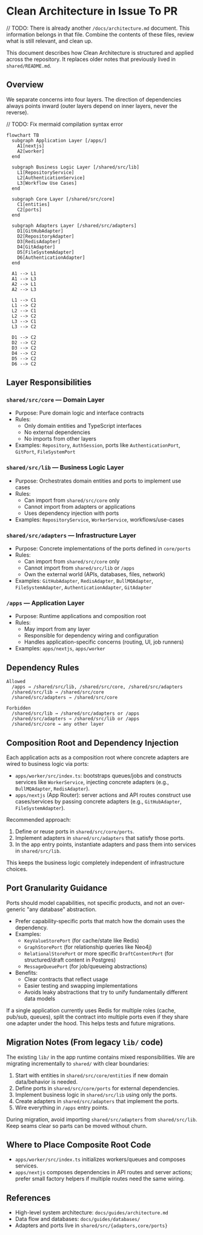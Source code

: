 # Clean Architecture in Issue To PR

// TODO: There is already another `/docs/architecture.md` document. This information belongs in that file. Combine the contents of these files, review what is still relevant, and clean up.

This document describes how Clean Architecture is structured and applied across the repository. It replaces older notes that previously lived in `shared/README.md`.

## Overview

We separate concerns into four layers. The direction of dependencies always points inward (outer layers depend on inner layers, never the reverse).

// TODO: Fix mermaid compilation syntax error

```mermaid
flowchart TB
  subgraph Application Layer [/apps/]
    A1[nextjs]
    A2[worker]
  end

  subgraph Business Logic Layer [/shared/src/lib]
    L1[RepositoryService]
    L2[AuthenticationService]
    L3[Workflow Use Cases]
  end

  subgraph Core Layer [/shared/src/core]
    C1[entities]
    C2[ports]
  end

  subgraph Adapters Layer [/shared/src/adapters]
    D1[GitHubAdapter]
    D2[RepositoryAdapter]
    D3[RedisAdapter]
    D4[GitAdapter]
    D5[FileSystemAdapter]
    D6[AuthenticationAdapter]
  end

  A1 --> L1
  A1 --> L3
  A2 --> L1
  A2 --> L3

  L1 --> C1
  L1 --> C2
  L2 --> C1
  L2 --> C2
  L3 --> C1
  L3 --> C2

  D1 --> C2
  D2 --> C2
  D3 --> C2
  D4 --> C2
  D5 --> C2
  D6 --> C2
```

## Layer Responsibilities

### `shared/src/core` — Domain Layer

- Purpose: Pure domain logic and interface contracts
- Rules:
  - Only domain entities and TypeScript interfaces
  - No external dependencies
  - No imports from other layers
- Examples: `Repository`, `AuthSession`, ports like `AuthenticationPort`, `GitPort`, `FileSystemPort`

### `shared/src/lib` — Business Logic Layer

- Purpose: Orchestrates domain entities and ports to implement use cases
- Rules:
  - Can import from `shared/src/core` only
  - Cannot import from adapters or applications
  - Uses dependency injection with ports
- Examples: `RepositoryService`, `WorkerService`, workflows/use-cases

### `shared/src/adapters` — Infrastructure Layer

- Purpose: Concrete implementations of the ports defined in `core/ports`
- Rules:
  - Can import from `shared/src/core` only
  - Cannot import from `shared/src/lib` or `/apps`
  - Own the external world (APIs, databases, files, network)
- Examples: `GitHubAdapter`, `RedisAdapter`, `BullMQAdapter`, `FileSystemAdapter`, `AuthenticationAdapter`, `GitAdapter`

### `/apps` — Application Layer

- Purpose: Runtime applications and composition root
- Rules:
  - May import from any layer
  - Responsible for dependency wiring and configuration
  - Handles application-specific concerns (routing, UI, job runners)
- Examples: `apps/nextjs`, `apps/worker`

## Dependency Rules

```
Allowed
  /apps → /shared/src/lib, /shared/src/core, /shared/src/adapters
  /shared/src/lib → /shared/src/core
  /shared/src/adapters → /shared/src/core

Forbidden
  /shared/src/lib → /shared/src/adapters or /apps
  /shared/src/adapters → /shared/src/lib or /apps
  /shared/src/core → any other layer
```

## Composition Root and Dependency Injection

Each application acts as a composition root where concrete adapters are wired to business logic via ports:

- `apps/worker/src/index.ts`: bootstraps queues/jobs and constructs services like `WorkerService`, injecting concrete adapters (e.g., `BullMQAdapter`, `RedisAdapter`).
- `apps/nextjs` (App Router): server actions and API routes construct use cases/services by passing concrete adapters (e.g., `GitHubAdapter`, `FileSystemAdapter`).

Recommended approach:

1. Define or reuse ports in `shared/src/core/ports`.
2. Implement adapters in `shared/src/adapters` that satisfy those ports.
3. In the app entry points, instantiate adapters and pass them into services in `shared/src/lib`.

This keeps the business logic completely independent of infrastructure choices.

## Port Granularity Guidance

Ports should model capabilities, not specific products, and not an over-generic "any database" abstraction.

- Prefer capability‑specific ports that match how the domain uses the dependency.
- Examples:
  - `KeyValueStorePort` (for cache/state like Redis)
  - `GraphStorePort` (for relationship queries like Neo4j)
  - `RelationalStorePort` or more specific `DraftContentPort` (for structured/draft content in Postgres)
  - `MessageQueuePort` (for job/queueing abstractions)
- Benefits:
  - Clear contracts that reflect usage
  - Easier testing and swapping implementations
  - Avoids leaky abstractions that try to unify fundamentally different data models

If a single application currently uses Redis for multiple roles (cache, pub/sub, queues), split the contract into multiple ports even if they share one adapter under the hood. This helps tests and future migrations.

## Migration Notes (From legacy `lib/` code)

The existing `lib/` in the app runtime contains mixed responsibilities. We are migrating incrementally to `shared/` with clear boundaries:

1. Start with entities in `shared/src/core/entities` if new domain data/behavior is needed.
2. Define ports in `shared/src/core/ports` for external dependencies.
3. Implement business logic in `shared/src/lib` using only the ports.
4. Create adapters in `shared/src/adapters` that implement the ports.
5. Wire everything in `/apps` entry points.

During migration, avoid importing `shared/src/adapters` from `shared/src/lib`. Keep seams clear so parts can be moved without churn.

## Where to Place Composite Root Code

- `apps/worker/src/index.ts` initializes workers/queues and composes services.
- `apps/nextjs` composes dependencies in API routes and server actions; prefer small factory helpers if multiple routes need the same wiring.

## References

- High-level system architecture: `docs/guides/architecture.md`
- Data flow and databases: `docs/guides/databases/`
- Adapters and ports live in `shared/src/{adapters,core/ports}`
